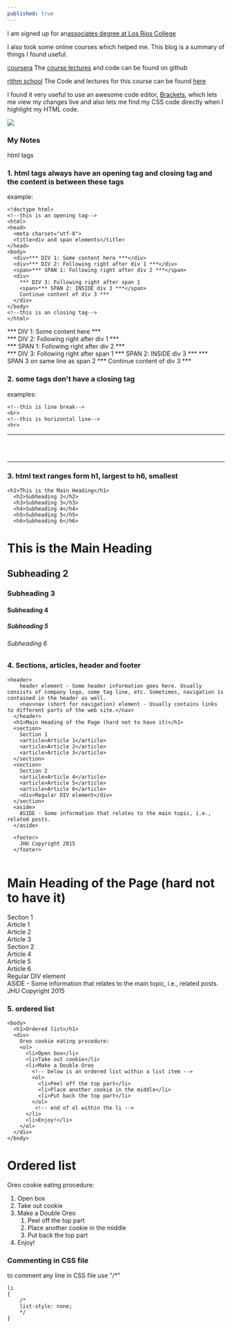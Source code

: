 ```yaml
---
published: true
---
```

I am signed up for an[associates degree at Los Rios College](https://www.scc.losrios.edu/academics/programs-and-majors/computer-information-science)

I also took some online courses which helped me. This blog is a summary of things I found useful. 

[coursera](https://www.coursera.org/learn/html-css-javascript-for-web-developers/home/welcome)
The [course lectures](https://github.com/eshanis/fullstack-course4) and code can be found on github

[rithm school](https://www.rithmschool.com/courses/html-css-fundamentals) 
The Code and lectures for this course can be found [here](https://github.com/eshanis/html_css_basics_solutions)

I found it very useful to use an awesome code editor, [Brackets](http://brackets.io/), which lets me view my changes live and also lets me find my CSS code directly when I highlight my HTML code.

![]({{site.baseurl}}/assets/images/brackets_edit.PNG)

### My Notes


html tags

### 1. html tags always have an opening tag and closing tag and the content is between these tags
   example:
```
<!doctype html>
<!--this is an opening tag-->
<html>
<head>
  <meta charset="utf-8">
  <title>div and span elements</title>
</head>
<body>
  <div>*** DIV 1: Some content here ***</div>
  <div>*** DIV 2: Following right after div 1 ***</div>
  <span>*** SPAN 1: Following right after div 2 ***</span>
  <div>
    *** DIV 3: Following right after span 1 
    <span>*** SPAN 2: INSIDE div 3 ***</span>
    Continue content of div 3 ***
  </div>
</body>
<!--this is an closing tag-->
</html>
``` 

  <div>*** DIV 1: Some content here ***</div>
  <div>*** DIV 2: Following right after div 1 ***</div>
  <span>*** SPAN 1: Following right after div 2 ***</span>
  <div>
    *** DIV 3: Following right after span 1 
    <span>*** SPAN 2: INSIDE div 3 ***</span>
  <span>*** SPAN 3 on same line as span 2 ***</span>
    Continue content of div 3 ***
  </div>





### 2. some tags don't have a closing tag 
examples:

```
<!--this is line break-->
<br>
<!--this is horizontal line-->
<hr>  
```
<hr>  
<br>
<br>
<hr>


### 3. html text ranges form h1, largest to h6, smallest

```
<h1>This is the Main Heading</h1>
  <h2>Subheading 2</h2>
  <h3>Subheading 3</h3>
  <h4>Subheading 4</h4>
  <h5>Subheading 5</h5>
  <h6>Subheading 6</h6>

```

<body>
  <h1>This is the Main Heading</h1>
  <h2>Subheading 2</h2>
  <h3>Subheading 3</h3>
  <h4>Subheading 4</h4>
  <h5>Subheading 5</h5>
  <h6>Subheading 6</h6>
</body>



### 4. Sections, articles, header and footer

```
<header>
    header element - Some header information goes here. Usually consists of company logo, some tag line, etc. Sometimes, navigation is contained in the header as well.
    <nav>nav (short for navigation) element - Usually contains links to different parts of the web site.</nav>
  </header>
  <h1>Main Heading of the Page (hard not to have it)</h1>
  <section>
    Section 1
    <article>Article 1</article>
    <article>Article 2</article>
    <article>Article 3</article>
  </section>
  <section>
    Section 2
    <article>Article 4</article>
    <article>Article 5</article>
    <article>Article 6</article>
    <div>Regular DIV element</div>
  </section>
  <aside>
    ASIDE - Some information that relates to the main topic, i.e., related posts.
  </aside>

  <footer>
    JHU Copyright 2015
  </footer>
  
  ```

  </header>
  <h1>Main Heading of the Page (hard not to have it)</h1>
  <section>
    Section 1
    <article>Article 1</article>
    <article>Article 2</article>
    <article>Article 3</article>
  </section>
  <section>
    Section 2
    <article>Article 4</article>
    <article>Article 5</article>
    <article>Article 6</article>
    <div>Regular DIV element</div>
  </section>
  <aside>
    ASIDE - Some information that relates to the main topic, i.e., related posts.
  </aside>

  <footer>
    JHU Copyright 2015
  </footer>

### 5. ordered list

```
<body>
  <h1>Ordered list</h1>
  <div>
    Oreo cookie eating procedure:
    <ol>
      <li>Open box</li>
      <li>Take out cookie</li>
      <li>Make a Double Oreo
        <!-- below is an ordered list within a list item -->   
        <ol>
          <li>Peel off the top part</li>
          <li>Place another cookie in the middle</li>
          <li>Put back the top part</li>
        </ol>
         <!-- end of ol within the li -->   
      </li>
      <li>Enjoy!</li>
    </ol>
  </div>
</body>
```


  <h1>Ordered list</h1>
  <div>
    Oreo cookie eating procedure:
    <ol>
      <li>Open box</li>
      <li>Take out cookie</li>
      <li>Make a Double Oreo
        <ol>
          <li>Peel off the top part</li>
          <li>Place another cookie in the middle</li>
          <li>Put back the top part</li>
        </ol>
      </li>
      <li>Enjoy!</li>
    </ol>
  </div>

### Commenting in CSS file 
to comment any line in CSS file use "/*"

```
li
{ 
    /* 
	list-style: none;
    */
}

```
